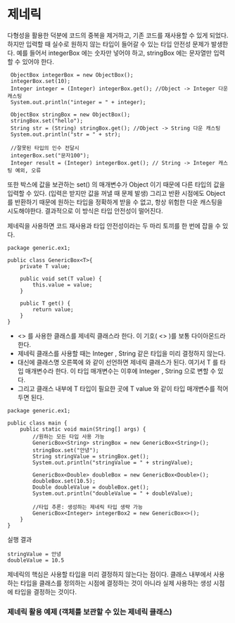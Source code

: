 # 제네릭
다형성을 활용한 덕분에 코드의 중복을 제거하고, 기존 코드를 재사용할 수 있게 되었다. 하지만 입력할 때 실수로 원하지 않는 타입이 들어갈 수 있는 타입 안전성 문제가 발생한다. 예를 들어서 integerBox 에는 숫자만 넣어야 하고,
stringBox 에는 문자열만 입력할 수 있어야 한다. 

```
 ObjectBox integerBox = new ObjectBox();
 integerBox.set(10);
 Integer integer = (Integer) integerBox.get(); //Object -> Integer 다운 캐스팅
 System.out.println("integer = " + integer);

 ObjectBox stringBox = new ObjectBox();
 stringBox.set("hello");
 String str = (String) stringBox.get(); //Object -> String 다운 캐스팅
 System.out.println("str = " + str);

 //잘못된 타입의 인수 전달시
 integerBox.set("문자100");
 Integer result = (Integer) integerBox.get(); // String -> Integer 캐스팅 예외, 오류
```
또한 박스에 값을 보관하는 set() 의 매개변수가 Object 이기 때문에 다른 타입의 값을 입력할 수 있다. (입력은 받지만 값을 꺼낼 때 문제 발생) 그리고 반환 시점에도 Object 를 반환하기 때문에 원하는 타입을 정확하게 받을 수 없고, 항상 위험한 다운 캐스팅을 시도해야한다. 결과적으로 이 방식은 타입 안전성이 떨어진다.

제네릭을 사용하면 코드 재사용과 타입 안전성이라는 두 마리 토끼를 한 번에 잡을 수 있다.

```
package generic.ex1;

public class GenericBox<T>{
    private T value;

    public void set(T value) {
        this.value = value;
    }
    
    public T get() {
        return value;
    }
}
```
- <> 를 사용한 클래스를 제네릭 클래스라 한다. 이 기호( <> )를 보통 다이아몬드라 한다.
- 제네릭 클래스를 사용할 때는 Integer , String 같은 타입을 미리 결정하지 않는다.
- 대신에 클래스명 오른쪽에 <T> 와 같이 선언하면 제네릭 클래스가 된다. 여기서 T 를 타입 매개변수라 한다. 이 타입 매개변수는 이후에 Integer , String 으로 변할 수 있다.
- 그리고 클래스 내부에 T 타입이 필요한 곳에 T value 와 같이 타입 매개변수를 적어두면 된다.

```
package generic.ex1;

public class main {
    public static void main(String[] args) {
        //원하는 모든 타입 사용 가능
        GenericBox<String> stringBox = new GenericBox<String>();
        stringBox.set("안녕");
        String stringValue = stringBox.get();
        System.out.println("stringValue = " + stringValue);

        GenericBox<Double> doubleBox = new GenericBox<Double>();
        doubleBox.set(10.5);
        Double doubleValue = doubleBox.get();
        System.out.println("doubleValue = " + doubleValue);

        //타입 추론: 생성하는 제네릭 타입 생략 가능
        GenericBox<Integer> integerBox2 = new GenericBox<>();
    }
}
```
실행 결과
```
stringValue = 안녕
doubleValue = 10.5
```
제네릭의 핵심은 사용할 타입을 미리 결정하지 않는다는 점이다. 클래스 내부에서 사용하는 타입을 클래스를 정의하는 시점에 결정하는 것이 아니라 실제 사용하는 생성 시점에 타입을 결정하는 것이다.

### 제네릭 활용 예제 (객체를 보관할 수 있는 제네릭 클래스)
